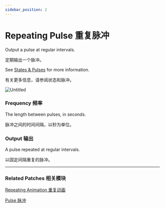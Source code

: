```yaml
---
sidebar_position: 2
---
```


# Repeating Pulse 重复脉冲

Output a pulse at regular intervals.

定期输出一个脉冲。

See [States & Pulses](https://www.notion.so/States-Pulses-758351d7e4104b75b06da93560565bc0) for more information.

有关更多信息，请参阅状态和脉冲。

![Untitled](https://s3.us-west-2.amazonaws.com/secure.notion-static.com/cce1b5f0-9411-4cce-8c5d-f1aa3b4258ad/Untitled.png?X-Amz-Algorithm=AWS4-HMAC-SHA256&X-Amz-Content-Sha256=UNSIGNED-PAYLOAD&X-Amz-Credential=AKIAT73L2G45EIPT3X45%2F20220602%2Fus-west-2%2Fs3%2Faws4_request&X-Amz-Date=20220602T181923Z&X-Amz-Expires=86400&X-Amz-Signature=13f4cb0b9d0b6b2da79b414763af8c360618d2874556b665e1e9752b096cfb69&X-Amz-SignedHeaders=host&response-content-disposition=filename%20%3D%22Untitled.png%22&x-id=GetObject)

### Frequency 频率

The length between pulses, in seconds.

脉冲之间的时间间隔，以秒为单位。

### Output 输出

A pulse repeated at regular intervals.

以固定间隔重复的脉冲。

------

### Related Patches 相关模块

[Repeating Animation 重复动画](./../Animation/Repeating%20Animation.md)

[Pulse 脉冲](https://www.notion.so/Pulse-ac15ab739fed400496866264e653095f)
